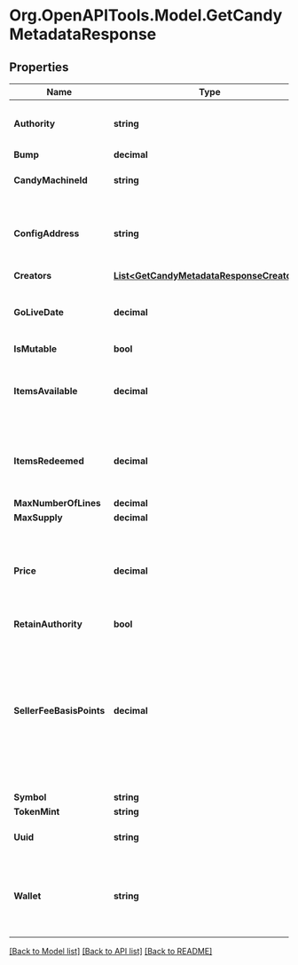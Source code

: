 
# Org.OpenAPITools.Model.GetCandyMetadataResponse

## Properties

Name | Type | Description | Notes
------------ | ------------- | ------------- | -------------
**Authority** | **string** | The update authority of the candy machine | [optional] 
**Bump** | **decimal** |  | [optional] 
**CandyMachineId** | **string** | The ID of the candy machine  | [optional] 
**ConfigAddress** | **string** | The configuration public key address of the candy machine  | [optional] 
**Creators** | [**List&lt;GetCandyMetadataResponseCreators&gt;**](GetCandyMetadataResponseCreators.md) |  | [optional] 
**GoLiveDate** | **decimal** | The unix timestamp of the start date of the candy machine  | [optional] 
**IsMutable** | **bool** |  | [optional] 
**ItemsAvailable** | **decimal** | The number of NFTs available for mint from the candy machine  | [optional] 
**ItemsRedeemed** | **decimal** | The number of NFTs minted already from the candy machine  | [optional] 
**MaxNumberOfLines** | **decimal** |  | [optional] 
**MaxSupply** | **decimal** |  | [optional] 
**Price** | **decimal** | The price in Lamports for minting an NFT from the candy machine. 1e9 Lamport  &#x3D; 1 SOL  | [optional] 
**RetainAuthority** | **bool** |  | [optional] 
**SellerFeeBasisPoints** | **decimal** | The royalty the creators receive on each sale after the primary sale (the initial minting) (denominated in basis points (e.g., 75 basis points &#x3D; 0.75%))  | [optional] 
**Symbol** | **string** |  | [optional] 
**TokenMint** | **string** |  | [optional] 
**Uuid** | **string** | The uuid of the candy machine | [optional] 
**Wallet** | **string** | The public key address of the wallet that recevies the proceeds from NFT mints  | [optional] 

[[Back to Model list]](../README.md#documentation-for-models)
[[Back to API list]](../README.md#documentation-for-api-endpoints)
[[Back to README]](../README.md)

